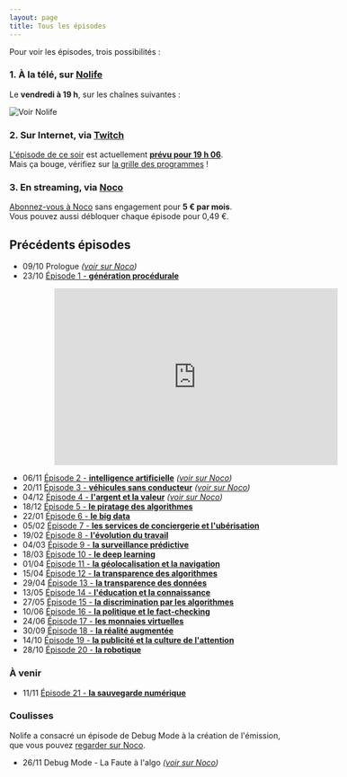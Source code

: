 ```yaml
---
layout: page
title: Tous les épisodes
---
```


Pour voir les épisodes, trois possibilités :

### 1. À la télé, sur [Nolife](http://nolife-tv.com/)

Le **vendredi à 19 h**, sur les chaînes suivantes :

![Voir Nolife](/static/nolife.jpg "Liste des chaînes Nolife")

### 2. Sur Internet, via [Twitch](http://twitch.tv/nolife)

[L'épisode de ce soir](/ep21/) est actuellement [**prévu pour 19 h 06**](http://twitch.tv/nolife).  
Mais ça bouge, vérifiez sur [la grille des programmes](http://nolife-tv.com/grille-twitch) !

### 3. En streaming, via [Noco](http://noco.tv/)

[Abonnez-vous à Noco](http://noco.tv/abonnement/) sans engagement pour **5 € par mois**.  
Vous pouvez aussi débloquer chaque épisode pour 0,49 €.

## Précédents épisodes

- 09/10 Prologue *([voir sur Noco](http://noco.tv/emission/23065/nolife/la-faute-a-l-algo/prologue))*
- 23/10 [Épisode 1 - **génération procédurale**](/ep1/)

<iframe style="padding-left: 80px; width: 640px; max-width: 100%" height="315" src="https://www.youtube.com/embed/ngnCE2fCvl4" frameborder="0" allowfullscreen></iframe>

- 06/11 [Épisode 2 - **intelligence artificielle**](/ep2/) *([voir sur Noco](http://noco.tv/emission/23836/nolife/la-faute-a-l-algo/02-intelligence-artificielle))*
- 20/11 [Épisode 3 - **véhicules sans conducteur**](/ep3/) *([voir sur Noco](http://noco.tv/emission/24160/nolife/la-faute-a-l-algo/03-voitures-sans-conducteurs))*
- 04/12 [Épisode 4 - **l'argent et la valeur**](/ep4/) *([voir sur Noco](http://noco.tv/emission/24469/nolife/la-faute-a-l-algo/04-l-argent-et-la-valeur))*
- 18/12 [Épisode 5 - **le piratage des algorithmes**](/ep5/)
- 22/01 [Épisode 6 - **le big data**](/ep6/)
- 05/02 [Épisode 7 - **les services de conciergerie et l'ubérisation**](/ep7/)
- 19/02 [Épisode 8 - **l'évolution du travail**](/ep8/)
- 04/03 [Épisode 9 - **la surveillance prédictive**](/ep9/)
- 18/03 [Épisode 10 - **le deep learning**](/ep10/)
- 01/04 [Épisode 11 - **la géolocalisation et la navigation**](/ep11/)
- 15/04 [Épisode 12 - **la transparence des algorithmes**](/ep12/)
- 29/04 [Épisode 13 - **la transparence des données**](/ep13/)
- 13/05 [Épisode 14 - **l'éducation et la connaissance**](/ep14/)
- 27/05 [Épisode 15 - **la discrimination par les algorithmes**](/ep15/)
- 10/06 [Épisode 16 - **la politique et le fact-checking**](/ep16/)
- 24/06 [Épisode 17 - **les monnaies virtuelles**](/ep17/)
- 30/09 [Épisode 18 - **la réalité augmentée**](/ep18/)
- 14/10 [Épisode 19 - **la publicité et la culture de l'attention**](/ep19/)
- 28/10 [Épisode 20 - **la robotique**](/ep20/)

### À venir

- 11/11 [Épisode 21 - **la sauvegarde numérique**](/ep21/)

### Coulisses

Nolife a consacré un épisode de Debug Mode à la création de l'émission, que vous pouvez [regarder sur Noco](http://noco.tv/emission/24313/nolife/debug-mode/171-la-faute-a-l-algo).

- 26/11 Debug Mode - La Faute à l'algo *([voir sur Noco](http://noco.tv/emission/24313/nolife/debug-mode/171-la-faute-a-l-algo))*
